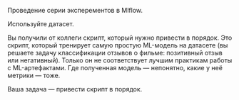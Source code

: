 
Проведение серии эксперементов в Mlflow.

Используйте датасет.

Вы получили от коллеги скрипт, который нужно привести в порядок. Это скрипт, который тренирует самую простую ML-модель на датасете (вы решаете задачу классификации отзывов о фильме: позитивный отзыв или негативный). Только он не соответствует лучшим практикам работы с ML-артефактами. Где полученная модель — непонятно, какие у неё метрики — тоже.

Ваша задача — привести скрипт в порядок.